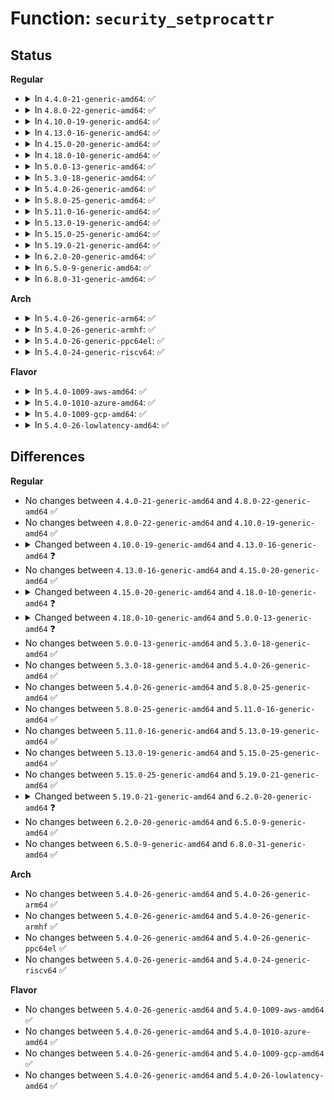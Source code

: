 # Function: <code>security_setprocattr</code>

## Status
<b>Regular</b>
<ul>
<li>
<details>
<summary>In <code>4.4.0-21-generic-amd64</code>: ✅</summary>

```c
int security_setprocattr(struct task_struct * p, char * name, void * value, size_t size)
```

```json
{
  "name": "security_setprocattr",
  "collision_type": "Unique Global",
  "inline_type": "No",
  "funcs": [
    {
      "addr": 18446744071582249008,
      "name": "security_setprocattr",
      "external": true,
      "loc": "security/security.c:1138",
      "file": "security/security.c",
      "inline": "seen, unknown",
      "caller_inline": [],
      "caller_func": [
        "fs/proc/base.c:proc_pid_attr_write"
      ]
    }
  ],
  "symbols": [
    {
      "addr": 18446744071582249008,
      "name": "security_setprocattr",
      "section": ".text",
      "bind": "STB_GLOBAL",
      "size": 95
    }
  ]
}
```
</details>
</li>
<li>
<details>
<summary>In <code>4.8.0-22-generic-amd64</code>: ✅</summary>

```c
int security_setprocattr(struct task_struct * p, char * name, void * value, size_t size)
```

```json
{
  "name": "security_setprocattr",
  "collision_type": "Unique Global",
  "inline_type": "No",
  "funcs": [
    {
      "addr": 18446744071582467664,
      "name": "security_setprocattr",
      "external": true,
      "loc": "security/security.c:1162",
      "file": "security/security.c",
      "inline": "seen, unknown",
      "caller_inline": [],
      "caller_func": [
        "fs/proc/base.c:proc_pid_attr_write"
      ]
    }
  ],
  "symbols": [
    {
      "addr": 18446744071582467664,
      "name": "security_setprocattr",
      "section": ".text",
      "bind": "STB_GLOBAL",
      "size": 95
    }
  ]
}
```
</details>
</li>
<li>
<details>
<summary>In <code>4.10.0-19-generic-amd64</code>: ✅</summary>

```c
int security_setprocattr(struct task_struct * p, char * name, void * value, size_t size)
```

```json
{
  "name": "security_setprocattr",
  "collision_type": "Unique Global",
  "inline_type": "No",
  "funcs": [
    {
      "addr": 18446744071582560128,
      "name": "security_setprocattr",
      "external": true,
      "loc": "security/security.c:1183",
      "file": "security/security.c",
      "inline": "seen, unknown",
      "caller_inline": [],
      "caller_func": [
        "fs/proc/base.c:proc_pid_attr_write"
      ]
    }
  ],
  "symbols": [
    {
      "addr": 18446744071582560128,
      "name": "security_setprocattr",
      "section": ".text",
      "bind": "STB_GLOBAL",
      "size": 95
    }
  ]
}
```
</details>
</li>
<li>
<details>
<summary>In <code>4.13.0-16-generic-amd64</code>: ✅</summary>

```c
int security_setprocattr(const char * lsm, const char * name, void * value, size_t size)
```

```json
{
  "name": "security_setprocattr",
  "collision_type": "Unique Global",
  "inline_type": "No",
  "funcs": [
    {
      "addr": 18446744071582648432,
      "name": "security_setprocattr",
      "external": true,
      "loc": "security/security.c:1995",
      "file": "security/security.c",
      "inline": "seen, unknown",
      "caller_inline": [],
      "caller_func": [
        "fs/proc/base.c:proc_pid_attr_write"
      ]
    }
  ],
  "symbols": [
    {
      "addr": 18446744071582648432,
      "name": "security_setprocattr",
      "section": ".text",
      "bind": "STB_GLOBAL",
      "size": 811
    }
  ]
}
```
</details>
</li>
<li>
<details>
<summary>In <code>4.15.0-20-generic-amd64</code>: ✅</summary>

```c
int security_setprocattr(const char * lsm, const char * name, void * value, size_t size)
```

```json
{
  "name": "security_setprocattr",
  "collision_type": "Unique Global",
  "inline_type": "No",
  "funcs": [
    {
      "addr": 18446744071582803168,
      "name": "security_setprocattr",
      "external": true,
      "loc": "security/security.c:1930",
      "file": "security/security.c",
      "inline": "seen, unknown",
      "caller_inline": [],
      "caller_func": [
        "fs/proc/base.c:proc_pid_attr_write"
      ]
    }
  ],
  "symbols": [
    {
      "addr": 18446744071582803168,
      "name": "security_setprocattr",
      "section": ".text",
      "bind": "STB_GLOBAL",
      "size": 228
    }
  ]
}
```
</details>
</li>
<li>
<details>
<summary>In <code>4.18.0-10-generic-amd64</code>: ✅</summary>

```c
int security_setprocattr(const char * name, void * value, size_t size)
```

```json
{
  "name": "security_setprocattr",
  "collision_type": "Unique Global",
  "inline_type": "No",
  "funcs": [
    {
      "addr": 18446744071582998544,
      "name": "security_setprocattr",
      "external": true,
      "loc": "security/security.c:1287",
      "file": "security/security.c",
      "inline": "seen, unknown",
      "caller_inline": [],
      "caller_func": [
        "fs/proc/base.c:proc_pid_attr_write"
      ]
    }
  ],
  "symbols": [
    {
      "addr": 18446744071582998544,
      "name": "security_setprocattr",
      "section": ".text",
      "bind": "STB_GLOBAL",
      "size": 81
    }
  ]
}
```
</details>
</li>
<li>
<details>
<summary>In <code>5.0.0-13-generic-amd64</code>: ✅</summary>

```c
int security_setprocattr(const char * lsm, const char * name, void * value, size_t size)
```

```json
{
  "name": "security_setprocattr",
  "collision_type": "Unique Global",
  "inline_type": "No",
  "funcs": [
    {
      "addr": 18446744071583111280,
      "name": "security_setprocattr",
      "external": true,
      "loc": "security/security.c:1957",
      "file": "security/security.c",
      "inline": "seen, unknown",
      "caller_inline": [],
      "caller_func": [
        "fs/proc/base.c:proc_pid_attr_write"
      ]
    }
  ],
  "symbols": [
    {
      "addr": 18446744071583111280,
      "name": "security_setprocattr",
      "section": ".text",
      "bind": "STB_GLOBAL",
      "size": 600
    }
  ]
}
```
</details>
</li>
<li>
<details>
<summary>In <code>5.3.0-18-generic-amd64</code>: ✅</summary>

```c
int security_setprocattr(const char * lsm, const char * name, void * value, size_t size)
```

```json
{
  "name": "security_setprocattr",
  "collision_type": "Unique Global",
  "inline_type": "No",
  "funcs": [
    {
      "addr": 18446744071583297808,
      "name": "security_setprocattr",
      "external": true,
      "loc": "security/security.c:1976",
      "file": "security/security.c",
      "inline": "seen, unknown",
      "caller_inline": [],
      "caller_func": [
        "fs/proc/base.c:proc_pid_attr_write"
      ]
    }
  ],
  "symbols": [
    {
      "addr": 18446744071583297808,
      "name": "security_setprocattr",
      "section": ".text",
      "bind": "STB_GLOBAL",
      "size": 590
    }
  ]
}
```
</details>
</li>
<li>
<details>
<summary>In <code>5.4.0-26-generic-amd64</code>: ✅</summary>

```c
int security_setprocattr(const char * lsm, const char * name, void * value, size_t size)
```

```json
{
  "name": "security_setprocattr",
  "collision_type": "Unique Global",
  "inline_type": "No",
  "funcs": [
    {
      "addr": 18446744071583402688,
      "name": "security_setprocattr",
      "external": true,
      "loc": "security/security.c:2015",
      "file": "security/security.c",
      "inline": "seen, unknown",
      "caller_inline": [],
      "caller_func": [
        "fs/proc/base.c:proc_pid_attr_write"
      ]
    }
  ],
  "symbols": [
    {
      "addr": 18446744071583402688,
      "name": "security_setprocattr",
      "section": ".text",
      "bind": "STB_GLOBAL",
      "size": 601
    }
  ]
}
```
</details>
</li>
<li>
<details>
<summary>In <code>5.8.0-25-generic-amd64</code>: ✅</summary>

```c
int security_setprocattr(const char * lsm, const char * name, void * value, size_t size)
```

```json
{
  "name": "security_setprocattr",
  "collision_type": "Unique Global",
  "inline_type": "No",
  "funcs": [
    {
      "addr": 18446744071583742720,
      "name": "security_setprocattr",
      "external": true,
      "loc": "security/security.c:2270",
      "file": "security/security.c",
      "inline": "seen, unknown",
      "caller_inline": [],
      "caller_func": [
        "fs/proc/base.c:proc_pid_attr_write"
      ]
    }
  ],
  "symbols": [
    {
      "addr": 18446744071583742720,
      "name": "security_setprocattr",
      "section": ".text",
      "bind": "STB_GLOBAL",
      "size": 443
    }
  ]
}
```
</details>
</li>
<li>
<details>
<summary>In <code>5.11.0-16-generic-amd64</code>: ✅</summary>

```c
int security_setprocattr(const char * lsm, const char * name, void * value, size_t size)
```

```json
{
  "name": "security_setprocattr",
  "collision_type": "Unique Global",
  "inline_type": "No",
  "funcs": [
    {
      "addr": 18446744071583863040,
      "name": "security_setprocattr",
      "external": true,
      "loc": "security/security.c:2287",
      "file": "security/security.c",
      "inline": "seen, unknown",
      "caller_inline": [],
      "caller_func": [
        "fs/proc/base.c:proc_pid_attr_write"
      ]
    }
  ],
  "symbols": [
    {
      "addr": 18446744071583863040,
      "name": "security_setprocattr",
      "section": ".text",
      "bind": "STB_GLOBAL",
      "size": 443
    }
  ]
}
```
</details>
</li>
<li>
<details>
<summary>In <code>5.13.0-19-generic-amd64</code>: ✅</summary>

```c
int security_setprocattr(const char * lsm, const char * name, void * value, size_t size)
```

```json
{
  "name": "security_setprocattr",
  "collision_type": "Unique Global",
  "inline_type": "No",
  "funcs": [
    {
      "addr": 18446744071583889200,
      "name": "security_setprocattr",
      "external": true,
      "loc": "security/security.c:2350",
      "file": "security/security.c",
      "inline": "seen, unknown",
      "caller_inline": [],
      "caller_func": [
        "fs/proc/base.c:proc_pid_attr_write"
      ]
    }
  ],
  "symbols": [
    {
      "addr": 18446744071583889200,
      "name": "security_setprocattr",
      "section": ".text",
      "bind": "STB_GLOBAL",
      "size": 441
    }
  ]
}
```
</details>
</li>
<li>
<details>
<summary>In <code>5.15.0-25-generic-amd64</code>: ✅</summary>

```c
int security_setprocattr(const char * lsm, const char * name, void * value, size_t size)
```

```json
{
  "name": "security_setprocattr",
  "collision_type": "Unique Global",
  "inline_type": "No",
  "funcs": [
    {
      "addr": 18446744071584252960,
      "name": "security_setprocattr",
      "external": true,
      "loc": "security/security.c:2358",
      "file": "security/security.c",
      "inline": "seen, unknown",
      "caller_inline": [],
      "caller_func": [
        "fs/proc/base.c:proc_pid_attr_write"
      ]
    }
  ],
  "symbols": [
    {
      "addr": 18446744071584252960,
      "name": "security_setprocattr",
      "section": ".text",
      "bind": "STB_GLOBAL",
      "size": 505
    }
  ]
}
```
</details>
</li>
<li>
<details>
<summary>In <code>5.19.0-21-generic-amd64</code>: ✅</summary>

```c
int security_setprocattr(const char * lsm, const char * name, void * value, size_t size)
```

```json
{
  "name": "security_setprocattr",
  "collision_type": "Unique Global",
  "inline_type": "No",
  "funcs": [
    {
      "addr": 18446744071584863600,
      "name": "security_setprocattr",
      "external": true,
      "loc": "security/security.c:2369",
      "file": "security/security.c",
      "inline": "seen, unknown",
      "caller_inline": [],
      "caller_func": [
        "fs/proc/base.c:proc_pid_attr_write"
      ]
    }
  ],
  "symbols": [
    {
      "addr": 18446744071584863600,
      "name": "security_setprocattr",
      "section": ".text",
      "bind": "STB_GLOBAL",
      "size": 598
    }
  ]
}
```
</details>
</li>
<li>
<details>
<summary>In <code>6.2.0-20-generic-amd64</code>: ✅</summary>

```c
int security_setprocattr(int lsmid, const char * name, void * value, size_t size)
```

```json
{
  "name": "security_setprocattr",
  "collision_type": "Unique Global",
  "inline_type": "No",
  "funcs": [
    {
      "addr": 18446744071585568544,
      "name": "security_setprocattr",
      "external": true,
      "loc": "security/security.c:2393",
      "file": "security/security.c",
      "inline": "seen, unknown",
      "caller_inline": [],
      "caller_func": [
        "fs/proc/base.c:proc_pid_attr_write"
      ]
    }
  ],
  "symbols": [
    {
      "addr": 18446744071585568544,
      "name": "security_setprocattr",
      "section": ".text",
      "bind": "STB_GLOBAL",
      "size": 161
    }
  ]
}
```
</details>
</li>
<li>
<details>
<summary>In <code>6.5.0-9-generic-amd64</code>: ✅</summary>

```c
int security_setprocattr(int lsmid, const char * name, void * value, size_t size)
```

```json
{
  "name": "security_setprocattr",
  "collision_type": "Unique Global",
  "inline_type": "No",
  "funcs": [
    {
      "addr": 18446744071585799440,
      "name": "security_setprocattr",
      "external": true,
      "loc": "security/security.c:4038",
      "file": "security/security.c",
      "inline": "seen, unknown",
      "caller_inline": [],
      "caller_func": [
        "fs/proc/base.c:proc_pid_attr_write"
      ]
    }
  ],
  "symbols": [
    {
      "addr": 18446744071585799440,
      "name": "security_setprocattr",
      "section": ".text",
      "bind": "STB_GLOBAL",
      "size": 156
    }
  ]
}
```
</details>
</li>
<li>
<details>
<summary>In <code>6.8.0-31-generic-amd64</code>: ✅</summary>

```c
int security_setprocattr(int lsmid, const char * name, void * value, size_t size)
```

```json
{
  "name": "security_setprocattr",
  "collision_type": "Unique Global",
  "inline_type": "No",
  "funcs": [
    {
      "addr": 18446744071586048176,
      "name": "security_setprocattr",
      "external": true,
      "loc": "security/security.c:4209",
      "file": "security/security.c",
      "inline": "seen, unknown",
      "caller_inline": [],
      "caller_func": [
        "fs/proc/base.c:proc_pid_attr_write"
      ]
    }
  ],
  "symbols": [
    {
      "addr": 18446744071586048176,
      "name": "security_setprocattr",
      "section": ".text",
      "bind": "STB_GLOBAL",
      "size": 112
    }
  ]
}
```
</details>
</li>
</ul>
<b>Arch</b>
<ul>
<li>
<details>
<summary>In <code>5.4.0-26-generic-arm64</code>: ✅</summary>

```c
int security_setprocattr(const char * lsm, const char * name, void * value, size_t size)
```

```json
{
  "name": "security_setprocattr",
  "collision_type": "Unique Global",
  "inline_type": "No",
  "funcs": [
    {
      "addr": 18446603336495155712,
      "name": "security_setprocattr",
      "external": true,
      "loc": "security/security.c:2015",
      "file": "security/security.c",
      "inline": "seen, unknown",
      "caller_inline": [],
      "caller_func": [
        "fs/proc/base.c:proc_pid_attr_write"
      ]
    }
  ],
  "symbols": [
    {
      "addr": 18446603336495155712,
      "name": "security_setprocattr",
      "section": ".text",
      "bind": "STB_GLOBAL",
      "size": 572
    }
  ]
}
```
</details>
</li>
<li>
<details>
<summary>In <code>5.4.0-26-generic-armhf</code>: ✅</summary>

```c
int security_setprocattr(const char * lsm, const char * name, void * value, size_t size)
```

```json
{
  "name": "security_setprocattr",
  "collision_type": "Unique Global",
  "inline_type": "No",
  "funcs": [
    {
      "addr": 3228543196,
      "name": "security_setprocattr",
      "external": true,
      "loc": "security/security.c:2015",
      "file": "security/security.c",
      "inline": "seen, unknown",
      "caller_inline": [],
      "caller_func": [
        "fs/proc/base.c:proc_pid_attr_write"
      ]
    }
  ],
  "symbols": [
    {
      "addr": 3228543196,
      "name": "security_setprocattr",
      "section": ".text",
      "bind": "STB_GLOBAL",
      "size": 644
    }
  ]
}
```
</details>
</li>
<li>
<details>
<summary>In <code>5.4.0-26-generic-ppc64el</code>: ✅</summary>

```c
int security_setprocattr(const char * lsm, const char * name, void * value, size_t size)
```

```json
{
  "name": "security_setprocattr",
  "collision_type": "Unique Global",
  "inline_type": "No",
  "funcs": [
    {
      "addr": 13835058055289085840,
      "name": "security_setprocattr",
      "external": true,
      "loc": "security/security.c:2015",
      "file": "security/security.c",
      "inline": "seen, unknown",
      "caller_inline": [],
      "caller_func": [
        "fs/proc/base.c:proc_pid_attr_write"
      ]
    }
  ],
  "symbols": [
    {
      "addr": 13835058055289085840,
      "name": "security_setprocattr",
      "section": ".text",
      "bind": "STB_GLOBAL",
      "size": 1908
    }
  ]
}
```
</details>
</li>
<li>
<details>
<summary>In <code>5.4.0-24-generic-riscv64</code>: ✅</summary>

```c
int security_setprocattr(const char * lsm, const char * name, void * value, size_t size)
```

```json
{
  "name": "security_setprocattr",
  "collision_type": "Unique Global",
  "inline_type": "No",
  "funcs": [
    {
      "addr": 18446743936274401872,
      "name": "security_setprocattr",
      "external": true,
      "loc": "security/security.c:2015",
      "file": "security/security.c",
      "inline": "seen, unknown",
      "caller_inline": [],
      "caller_func": [
        "fs/proc/base.c:proc_pid_attr_write"
      ]
    }
  ],
  "symbols": [
    {
      "addr": 18446743936274401872,
      "name": "security_setprocattr",
      "section": ".text",
      "bind": "STB_GLOBAL",
      "size": 486
    }
  ]
}
```
</details>
</li>
</ul>
<b>Flavor</b>
<ul>
<li>
<details>
<summary>In <code>5.4.0-1009-aws-amd64</code>: ✅</summary>

```c
int security_setprocattr(const char * lsm, const char * name, void * value, size_t size)
```

```json
{
  "name": "security_setprocattr",
  "collision_type": "Unique Global",
  "inline_type": "No",
  "funcs": [
    {
      "addr": 18446744071583371424,
      "name": "security_setprocattr",
      "external": true,
      "loc": "security/security.c:2015",
      "file": "security/security.c",
      "inline": "seen, unknown",
      "caller_inline": [],
      "caller_func": [
        "fs/proc/base.c:proc_pid_attr_write"
      ]
    }
  ],
  "symbols": [
    {
      "addr": 18446744071583371424,
      "name": "security_setprocattr",
      "section": ".text",
      "bind": "STB_GLOBAL",
      "size": 601
    }
  ]
}
```
</details>
</li>
<li>
<details>
<summary>In <code>5.4.0-1010-azure-amd64</code>: ✅</summary>

```c
int security_setprocattr(const char * lsm, const char * name, void * value, size_t size)
```

```json
{
  "name": "security_setprocattr",
  "collision_type": "Unique Global",
  "inline_type": "No",
  "funcs": [
    {
      "addr": 18446744071583308528,
      "name": "security_setprocattr",
      "external": true,
      "loc": "security/security.c:2015",
      "file": "security/security.c",
      "inline": "seen, unknown",
      "caller_inline": [],
      "caller_func": [
        "fs/proc/base.c:proc_pid_attr_write"
      ]
    }
  ],
  "symbols": [
    {
      "addr": 18446744071583308528,
      "name": "security_setprocattr",
      "section": ".text",
      "bind": "STB_GLOBAL",
      "size": 601
    }
  ]
}
```
</details>
</li>
<li>
<details>
<summary>In <code>5.4.0-1009-gcp-amd64</code>: ✅</summary>

```c
int security_setprocattr(const char * lsm, const char * name, void * value, size_t size)
```

```json
{
  "name": "security_setprocattr",
  "collision_type": "Unique Global",
  "inline_type": "No",
  "funcs": [
    {
      "addr": 18446744071583355200,
      "name": "security_setprocattr",
      "external": true,
      "loc": "security/security.c:2015",
      "file": "security/security.c",
      "inline": "seen, unknown",
      "caller_inline": [],
      "caller_func": [
        "fs/proc/base.c:proc_pid_attr_write"
      ]
    }
  ],
  "symbols": [
    {
      "addr": 18446744071583355200,
      "name": "security_setprocattr",
      "section": ".text",
      "bind": "STB_GLOBAL",
      "size": 601
    }
  ]
}
```
</details>
</li>
<li>
<details>
<summary>In <code>5.4.0-26-lowlatency-amd64</code>: ✅</summary>

```c
int security_setprocattr(const char * lsm, const char * name, void * value, size_t size)
```

```json
{
  "name": "security_setprocattr",
  "collision_type": "Unique Global",
  "inline_type": "No",
  "funcs": [
    {
      "addr": 18446744071583450384,
      "name": "security_setprocattr",
      "external": true,
      "loc": "security/security.c:2015",
      "file": "security/security.c",
      "inline": "seen, unknown",
      "caller_inline": [],
      "caller_func": [
        "fs/proc/base.c:proc_pid_attr_write"
      ]
    }
  ],
  "symbols": [
    {
      "addr": 18446744071583450384,
      "name": "security_setprocattr",
      "section": ".text",
      "bind": "STB_GLOBAL",
      "size": 601
    }
  ]
}
```
</details>
</li>
</ul>

## Differences
<b>Regular</b>
<ul>
<li>
No changes between <code>4.4.0-21-generic-amd64</code> and <code>4.8.0-22-generic-amd64</code> ✅
</li>
<li>
No changes between <code>4.8.0-22-generic-amd64</code> and <code>4.10.0-19-generic-amd64</code> ✅
</li>
<li>
<details>
<summary>Changed between <code>4.10.0-19-generic-amd64</code> and <code>4.13.0-16-generic-amd64</code> ❓</summary>
<ul>
<li>
<b>Param added. </b>
<code>const char * lsm</code>
</li>
<li>
<b>Param removed. </b>
<code>struct task_struct * p</code>
</li>
<li>
<b>Param type changed. </b>
<code>char * name</code> ➡️ <code>const char * name</code>
</li>
</ul>
</details>
</li>
<li>
No changes between <code>4.13.0-16-generic-amd64</code> and <code>4.15.0-20-generic-amd64</code> ✅
</li>
<li>
<details>
<summary>Changed between <code>4.15.0-20-generic-amd64</code> and <code>4.18.0-10-generic-amd64</code> ❓</summary>
<ul>
<li>
<b>Param removed. </b>
<code>const char * lsm</code>
</li>
<li>
<b>Param reordered. </b>
<code>lsm, name, value, size</code> ➡️ <code>name, value, size</code>
</li>
</ul>
</details>
</li>
<li>
<details>
<summary>Changed between <code>4.18.0-10-generic-amd64</code> and <code>5.0.0-13-generic-amd64</code> ❓</summary>
<ul>
<li>
<b>Param added. </b>
<code>const char * lsm</code>
</li>
<li>
<b>Param reordered. </b>
<code>name, value, size</code> ➡️ <code>lsm, name, value, size</code>
</li>
</ul>
</details>
</li>
<li>
No changes between <code>5.0.0-13-generic-amd64</code> and <code>5.3.0-18-generic-amd64</code> ✅
</li>
<li>
No changes between <code>5.3.0-18-generic-amd64</code> and <code>5.4.0-26-generic-amd64</code> ✅
</li>
<li>
No changes between <code>5.4.0-26-generic-amd64</code> and <code>5.8.0-25-generic-amd64</code> ✅
</li>
<li>
No changes between <code>5.8.0-25-generic-amd64</code> and <code>5.11.0-16-generic-amd64</code> ✅
</li>
<li>
No changes between <code>5.11.0-16-generic-amd64</code> and <code>5.13.0-19-generic-amd64</code> ✅
</li>
<li>
No changes between <code>5.13.0-19-generic-amd64</code> and <code>5.15.0-25-generic-amd64</code> ✅
</li>
<li>
No changes between <code>5.15.0-25-generic-amd64</code> and <code>5.19.0-21-generic-amd64</code> ✅
</li>
<li>
<details>
<summary>Changed between <code>5.19.0-21-generic-amd64</code> and <code>6.2.0-20-generic-amd64</code> ❓</summary>
<ul>
<li>
<b>Param added. </b>
<code>int lsmid</code>
</li>
<li>
<b>Param removed. </b>
<code>const char * lsm</code>
</li>
</ul>
</details>
</li>
<li>
No changes between <code>6.2.0-20-generic-amd64</code> and <code>6.5.0-9-generic-amd64</code> ✅
</li>
<li>
No changes between <code>6.5.0-9-generic-amd64</code> and <code>6.8.0-31-generic-amd64</code> ✅
</li>
</ul>
<b>Arch</b>
<ul>
<li>
No changes between <code>5.4.0-26-generic-amd64</code> and <code>5.4.0-26-generic-arm64</code> ✅
</li>
<li>
No changes between <code>5.4.0-26-generic-amd64</code> and <code>5.4.0-26-generic-armhf</code> ✅
</li>
<li>
No changes between <code>5.4.0-26-generic-amd64</code> and <code>5.4.0-26-generic-ppc64el</code> ✅
</li>
<li>
No changes between <code>5.4.0-26-generic-amd64</code> and <code>5.4.0-24-generic-riscv64</code> ✅
</li>
</ul>
<b>Flavor</b>
<ul>
<li>
No changes between <code>5.4.0-26-generic-amd64</code> and <code>5.4.0-1009-aws-amd64</code> ✅
</li>
<li>
No changes between <code>5.4.0-26-generic-amd64</code> and <code>5.4.0-1010-azure-amd64</code> ✅
</li>
<li>
No changes between <code>5.4.0-26-generic-amd64</code> and <code>5.4.0-1009-gcp-amd64</code> ✅
</li>
<li>
No changes between <code>5.4.0-26-generic-amd64</code> and <code>5.4.0-26-lowlatency-amd64</code> ✅
</li>
</ul>
